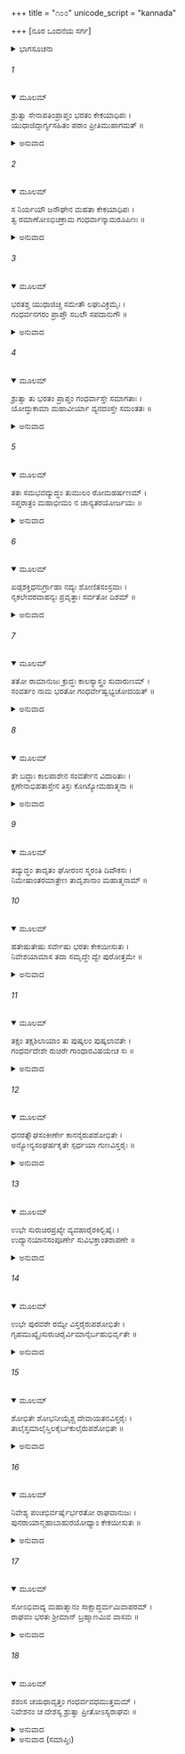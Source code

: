 +++
title = "೧೦೦"
unicode_script = "kannada"

+++
[ನೂರ ಒಂದನೆಯ ಸರ್ಗ]



<details><summary>ಭಾಗಸೂಚನಾ</summary>

ಗಂಧರ್ವರ ಮೇಲೆ ಭರತನ ಆಕ್ರಮಣ, ಅವರನ್ನು ಸಂಹರಿಸಿ ಅಲ್ಲಿ ಎರಡು ಸುಂದರ ನಗರಗಳನ್ನು ನಿರ್ಮಿಸಿ, ತನ್ನ ಇಬ್ಬರೂ ಪುತ್ರರನ್ನು ಆ ರಾಜ್ಯಗಳಲ್ಲಿ ಇರಿಸಿ, ಮತ್ತೆ ಅಯೋಧ್ಯೆಗೆ ಹಿಂದಿರುಗಿದುದು
</details>

###### 1


<details open><summary>ಮೂಲಮ್</summary>

ಶ್ರುತ್ವಾ ಸೇನಾಪತಿಂಪ್ರಾಪ್ತಂ ಭರತಂ ಕೇಕಯಾಧಿಪಃ ।  
ಯುಧಾಜಿದ್ಗಾರ್ಗ್ಯಸಹಿತಂ ಪರಾಂ ಪ್ರೀತಿಮುಪಾಗಮತ್ ॥
</details>

<details><summary>ಅನುವಾದ</summary>

ಕೇಕಯ ರಾಜಾ ಯುಧಾಜಿತ್ತು ಮಹರ್ಷಿಗಾರ್ಗ್ಯರೊಂದಿಗೆ ಸ್ವತಃ ಭರತನು ಸೈನ್ಯಸಹಿತ ಬರುತ್ತಿದ್ದಾನೆ ಎಂದು ಕೇಳಿ ಅವನಿಗೆ ಬಹಳ ಸಂತೋಷವಾಯಿತು.॥1॥
</details>

###### 2


<details open><summary>ಮೂಲಮ್</summary>

ಸ ನಿರ್ಯಯೌ ಜನೌಘೇನ ಮಹತಾ ಕೇಕಯಾಧಿಪಃ ।  
ತ್ವ ರಮಾಣೋಽಭಿಚಕ್ರಾಮ ಗಂಧರ್ವಾನ್ಕಾಮರೂಪಿಣಃ ॥
</details>

<details><summary>ಅನುವಾದ</summary>

ಆ ಕೇಕಯ ರಾಜನು ಭಾರೀ ಜನಸಮುದಾಯದೊಂದಿಗೆ ಹೊರಟು, ಭರತನನ್ನು ಕೂಡಿಕೊಂಡು ಅವಸರವಾಗಿ ಕಾಮರೂಪಿಗಳಾದ ಗಂಧರ್ವರ ದೇಶದ ಕಡೆಗೆ ಹೊರಟನು.॥2॥
</details>

###### 3


<details open><summary>ಮೂಲಮ್</summary>

ಭರತಶ್ಚ ಯುಧಾಜಿಚ್ಚ ಸಮೇತೌ ಲಘುವಿಕ್ರಮೈಃ ।  
ಗಂಧರ್ವನಗರಂ ಪ್ರಾಪ್ತೌ ಸಬಲೌ ಸಪದಾನುಗೌ ॥
</details>

<details><summary>ಅನುವಾದ</summary>

ಭರತ ಮತ್ತು ಯುಧಾಜಿತ್ತು ಇಬ್ಬರೂ ಸೇರಿ ಬಹಳ ತೀವ್ರಗತಿಯಿಂದ ಸೈನ್ಯ, ವಾಹನಗಳೊಂದಿಗೆ ಗಂಧರ್ವ ರಾಜಧಾನಿಯ ಮೇಲೆ ಆಕ್ರಮಣ ಮಾಡಿದರು.॥3॥
</details>

###### 4


<details open><summary>ಮೂಲಮ್</summary>

ಶ್ರುತ್ವಾ ತು ಭರತಂ ಪ್ರಾಪ್ತಂ ಗಂಧರ್ವಾಸ್ತೇ ಸಮಾಗತಾಃ ।  
ಯೋದ್ಧುಕಾಮಾ ಮಹಾವೀರ್ಯಾ ವ್ಯನದಂಸ್ತೇ ಸಮಂತತಃ ॥
</details>

<details><summary>ಅನುವಾದ</summary>

ಭರತನ ಆಗಮನವನ್ನು ಕೇಳಿ, ಆ ಮಹಾಪರಾಕ್ರಮಿ ಗಂಧರ್ವರು ಯುದ್ಧದ ಇಚ್ಛೆಯಿಂದ ಒಟ್ಟಾಗಿ ಎಲ್ಲೆಡೆ ಜೋರು-ಜೋರಾಗಿ ಗರ್ಜಿಸತೊಡಗಿದರು.॥4॥
</details>

###### 5


<details open><summary>ಮೂಲಮ್</summary>

ತತಃ ಸಮಭವದ್ಯುದ್ಧಂ ತುಮುಲಂ ರೋಮಹರ್ಷಣಮ್ ।  
ಸಪ್ತರಾತ್ರಂ ಮಹಾಭೀಮಂ ನ ಚಾನ್ಯತರಯೋರ್ಜಯಃ ॥
</details>

<details><summary>ಅನುವಾದ</summary>

ಮತ್ತೆ ಎರಡೂ ಕಡೆಯ ಸೈನಿಕರಲ್ಲಿ ರೋಮಾಂಚಕರ ಭಯಂಕರ ಯುದ್ಧ ಪ್ರಾರಂಭವಾಯಿತು. ಆ ಮಹಾಭಯಂಕರ ಸಂಗ್ರಾಮ ಒಂದೇಸಮನೆ ಏಳು ಹಗಲು ರಾತ್ರಿ ನಡೆದರೂ ಯಾವ ಪಕ್ಷಕ್ಕೂ ವಿಜಯ ದೊರೆಯಲಿಲ್ಲ.॥5॥
</details>

###### 6


<details open><summary>ಮೂಲಮ್</summary>

ಖಡ್ಗಶಕ್ತಿಧನುರ್ಗ್ರಾಹಾ ನದ್ಯಃ ಶೋಣಿತಸಂಸ್ರವಾಃ ।  
ನೃಕಲೇವರವಾಹನ್ಯಃ ಪ್ರವೃತ್ತಾಃ ಸರ್ವತೋ ದಿಶಮ್ ॥
</details>

<details><summary>ಅನುವಾದ</summary>

ಎಲ್ಲೆಡೆ ರಕ್ತದ ಹೊಳೆ ಹರಿದವು. ಖಡ್ಗ, ಶಕ್ತಿ, ಧನುಷ್ಯ ನದಿಯಲ್ಲಿ ವಿಚರಿಸುವ ಮೊಸಳೆಯಂತೆ ಕಂಡು ಬರುತ್ತಿತ್ತು. ಅದರ ಪ್ರವಾಹದಲ್ಲಿ ಮನುಷ್ಯರ ಹೆಣಗಳು ಹರಿದುಹೋಗುತ್ತಿದ್ದವು.॥6॥
</details>

###### 7


<details open><summary>ಮೂಲಮ್</summary>

ತತೋ ರಾಮಾನುಜಃ ಕ್ರುದ್ಧಃ ಕಾಲಸ್ಯಾಸ್ತ್ರಂ ಸುದಾರುಣಮ್ ।  
ಸಂವರ್ತಂ ನಾಮ ಭರತೋ ಗಂಧರ್ವೇಷ್ವಭ್ಯಚೋದಯತ್ ॥
</details>

<details><summary>ಅನುವಾದ</summary>

ಆಗ ರಾಮಾನುಜ ಭರತನು ಕುಪಿತನಾಗಿ ಗಂಧರ್ವರ ಮೇಲೆ ಕಾಲದೇವತೆಯ ಅತ್ಯಂತ ಭಯಂಕರ ಸಂವರ್ತಕ ಎಂಬ ಪ್ರಸಿದ್ಧವಾದ ಅಸ್ತ್ರವನ್ನು ಪ್ರಯೋಗಿಸಿದನು.॥7॥
</details>

###### 8


<details open><summary>ಮೂಲಮ್</summary>

ತೇ ಬದ್ಧಾಃ ಕಾಲಪಾಶೇನ ಸಂವರ್ತೇನ ವಿದಾರಿತಾಃ ।  
ಕ್ಷಣೇನಾಭಿಹತಾಸ್ತೇನ ತಿಸ್ರಃ ಕೋಟ್ಯೋಮಹಾತ್ಮನಾ ॥
</details>

<details><summary>ಅನುವಾದ</summary>

ಹೀಗೆ ಮಹಾತ್ಮಾ ಭರತನು ಕ್ಷಣಾರ್ಧದಲ್ಲಿ ಮೂರುಕೋಟಿ ಗಂಧರ್ವರನ್ನು ಸಂಹಾರ ಮಾಡಿದನು. ಆ ಗಂಧರ್ವರು ಕಾಲಪಾಶದಿಂದ ಬದ್ಧರಾಗಿ, ಸಂವರ್ತಕಾಸ್ತ್ರದಿಂದ ಸೀಳಲ್ಪಟ್ಟ ವರಾಗಿ ಹತರಾದರು.॥8॥
</details>

###### 9


<details open><summary>ಮೂಲಮ್</summary>

ತದ್ಯುದ್ಧಂ ತಾದೃತಂ ಘೋರಂನ ಸ್ಮರಂತಿ ದಿವೌಕಸಃ ।  
ನಿಮೇಷಾಂತರಮಾತ್ರೇಣ ತಾದೃಶಾನಾಂ ಮಹಾತ್ಮನಾಮ್ ॥
</details>

###### 10


<details open><summary>ಮೂಲಮ್</summary>

ಹತೇಷುತೇಷು ಸರ್ವೇಷು ಭರತಃ ಕೇಕಯೀಸುತಃ ।  
ನಿವೇಶಯಾಮಾಸ ತದಾ ಸಮೃದ್ಧೇ ದ್ವೇ ಪುರೋತ್ತಮೇ ॥
</details>

<details><summary>ಅನುವಾದ</summary>

ಇಂತಹ ಭಯಂಕರ ಯುದ್ಧವನ್ನು ದೇವತೆಗಳು ಎಂದೂ ನೋಡಿರಲಿಲ್ಲ, ಅವರಿಗೆ ನೆನಪಿರಲಿಲ್ಲ. ರೆಪ್ಪೆ ಹೊಡೆಯುವಂತೆ ಪರಾಕ್ರಮಿ ಮಹಾತ್ಮರಾದ ಸಮಸ್ತ ಗಂಧರ್ವರ ಸಂಹಾರವಾದಾಗ ಕೈಕೆಯಿ ಕುಮಾರ ಭರತನು ಆಗ ಅಲ್ಲಿ ಎರಡು ಸಮೃದ್ಧಶಾಲೀ ಸುಂದರ ನಗರಗಳನ್ನು ಸ್ಥಾಪಿಸಿದನು.॥9-10॥
</details>

###### 11


<details open><summary>ಮೂಲಮ್</summary>

ತಕ್ಷಂ ತಕ್ಷಶಿಲಾಯಾಂ ತು ಪುಷ್ಕಲಂ ಪುಷ್ಕಲಾವತೇ ।  
ಗಂಧರ್ವದೇಶೇ ರುಚಿರೇ ಗಾಂಧಾರವಿಷಯೇಚ ಸಃ ॥
</details>

<details><summary>ಅನುವಾದ</summary>

ಮನೋಹರ ಗಂಧರ್ವ ದೇಶದಲ್ಲಿ ತಕ್ಷಶಿಲಾ ಎಂಬ ನಗರವನ್ನು ನೆಲೆಗೊಳಿಸಿ ಭರತನು ತಕ್ಷನನ್ನು ರಾಜನಾಗಿಸಿದನು ಹಾಗೂ ಗಾಂಧಾರ ದೇಶದಲ್ಲಿ ಪುಷ್ಕಲಾವತ ಎಂಬ ನಗರವನ್ನು ಸ್ಥಾಪಿಸಿ ಪುಷ್ಕಲನಿಗೆ ಒಪ್ಪಿಸಿದನು.॥11॥
</details>

###### 12


<details open><summary>ಮೂಲಮ್</summary>

ಧನರತ್ನೌಘಸಂಕೀರ್ಣೇ  ಕಾನನೈರುಪಶೋಭಿತೇ ।  
ಅನ್ಯೋನ್ಯಸಂಘರ್ಷಕೃತೇ ಸ್ಪರ್ಧಯಾ ಗುಣವಿಸ್ತರೈಃ ॥
</details>

<details><summary>ಅನುವಾದ</summary>

ಆ ಎರಡೂ ನಗರಗಳು ಧನ-ಧಾನ್ಯ ಗಳಿಂದ, ನವರತ್ನಗಳಿಂದ ತುಂಬಿದ್ದವು. ಅನೇಕಾನೇಕ ಕಾನನಗಳು ಅವುಗಳ ಶೋಭೆ ಹೆಚ್ಚಿಸಿದ್ದವು. ಗುಣವಿಸ್ತಾರದ ದೃಷ್ಟಿಯಿಂದ ಪರಸ್ಪರ ಸ್ಪರ್ಧಿಸುತ್ತವೋ ಎಂಬಂತೆ ಬೆಳೆಯುತ್ತಿದ್ದವು.॥12॥
</details>

###### 13


<details open><summary>ಮೂಲಮ್</summary>

ಉಭೇ ಸುರುಚಿರಪ್ರಖ್ಯೇ ವ್ಯವಹಾರೈರಕಿಲ್ಬಿಷೈಃ ।  
ಉದ್ಯಾನಯಾನಸಂಪೂರ್ಣೇ ಸುವಿಭಕ್ತಾಂತರಾಪಣೇ ॥
</details>

<details><summary>ಅನುವಾದ</summary>

ಎರಡೂ ನಗರಗಳ ಶೋಭೆ ಪರಮ ಮನೋಹರವಾಗಿತ್ತು. ಎರಡೂ ಕಡೆಯ ವ್ಯಾಪಾರ- ವ್ಯವಹಾರ ನಿಷ್ಕಪಟ, ಶುದ್ಧ, ಸರಳವಾಗಿದ್ದವು. ಅವುಗಳು ಉದ್ಯಾನಗಳಿಂದ ಮತ್ತು ನಾನಾ ವಾಹನಗಳಿಂದ ತುಂಬಿದ್ದು, ಅದರೊಳಗೆ ಬೇರೆ-ಬೇರೆ ಅನೇಕ ಪೇಟೆಗಳಿದ್ದವು.॥13॥
</details>

###### 14


<details open><summary>ಮೂಲಮ್</summary>

ಉಭೇ ಪುರವರೇ ರಮ್ಯೇ ವಿಸ್ತರೈರುಪಶೋಭಿತೇ ।  
ಗೃಹಮುಖ್ಯೈಃಸುರುಚಿರೈರ್ವಿಮಾನೈರ್ಬಹುಭಿರ್ವೃತೇ ॥
</details>

<details><summary>ಅನುವಾದ</summary>

ಎರಡೂ ಪಟ್ಟಣಗಳೂ ರಮ್ಯವಾಗಿದ್ದವು. ಇಷ್ಟರವರೆಗೆ ಹೆಸರಿಸದ ಅನೇಕ ವಿಸ್ತೃತ ಪದಾರ್ಥಗಳಿಂದ ಅವುಗಳ ಶೋಭೆ ಹೆಚ್ಚಿಸುತ್ತಿತ್ತು. ಸುಂದರ ಏಳಂತಸ್ತಿನ ಮನೆಗಳಿಂದ ಅಲ್ಲಿನ ಶ್ರೀಮಂತಿಕೆ ಮೆರೆಯುತ್ತಿತ್ತು.॥14॥
</details>

###### 15


<details open><summary>ಮೂಲಮ್</summary>

ಶೋಭಿತೇ ಶೋಭನೀಯೈಶ್ಚ ದೇವಾಯತನವಿಸ್ತರೈಃ ।  
ತಾಲೈಸ್ತಮಾಲೈಸ್ತಿಲಕೈರ್ಬಕುಲೈರುಪಶೋಭಿತೇ ॥
</details>

<details><summary>ಅನುವಾದ</summary>

ಶೋಭಾಯಮಾನ ದೇವಮಂದಿರಗಳಿಂದಲೂ, ತಾಲ-ತಮಾಲ-ತಿಲಕ ಮುಂತಾದ ವೃಕ್ಷಗಳಿಂದಲೂ ಆ ಎರಡು ನಗರಗಳ ಶೋಭೆ, ರಮಣೀಯತೆ ಹೆಚ್ಚಾಗಿತ್ತು.॥15॥
</details>

###### 16


<details open><summary>ಮೂಲಮ್</summary>

ನಿವೇಶ್ಯ ಪಂಚಭಿರ್ವರ್ಷೈರ್ಭರತೋ ರಾಘವಾನುಜಃ ।  
ಪುನರಾಯಾನ್ಮಹಾಬಾಹುರಯೋಧ್ಯಾಂ ಕೇಕಯೀಸುತಃ ॥
</details>

<details><summary>ಅನುವಾದ</summary>

ಐದು ವರ್ಷಗಳವರೆಗೆ ಆ ರಾಜಧಾನಿಗಳ ರಾಜ್ಯಭಾರ ಕ್ರಮವನ್ನು ವ್ಯವಸ್ಥೆಗೊಳಿಸಿ, ರಾಮನ ತಮ್ಮ ಕೈಕೆಯೀ ಕುಮಾರ ಮಹಾಬಾಹು ಭರತನು ಮತ್ತೆ ಅಯೋಧ್ಯೆಗೆ ಮರಳಿ ಬಂದನು.॥16॥
</details>

###### 17


<details open><summary>ಮೂಲಮ್</summary>

ಸೋಽಭಿವಾದ್ಯ ಮಹಾತ್ಮಾನಂ ಸಾಕ್ಷಾದ್ಧರ್ಮಮಿವಾಪರಮ್ ।  
ರಾಘವಂ ಭರತಃ ಶ್ರೀಮಾನ್ ಬ್ರಹ್ಮಾಣಮಿವ ವಾಸವಃ ॥
</details>

<details><summary>ಅನುವಾದ</summary>

ಅಲ್ಲಿಗೆ ಹೋಗಿ ಇಂದ್ರನು ಬ್ರಹ್ಮದೇವರನ್ನು ವಂದಿಸುವಂತೆ, ಶ್ರೀಮಾನ್ ಭರನು ದ್ವಿತೀಯ ಧರ್ಮರಾಜನಂತಿರುವ ಮಹಾತ್ಮಾ ಶ್ರೀರಘುನಾಥನಿಗೆ ಪ್ರಣಾಮ ಮಾಡಿದನು.॥17॥
</details>

###### 18


<details open><summary>ಮೂಲಮ್</summary>

ಶಶಂಸ ಚಯಥಾವೃತ್ತಂ ಗಂಧರ್ವವಧಮುತ್ತಮಮ್ ।  
ನಿವೇಶನಂ ಚ ದೇಶಸ್ಯ ಶ್ರುತ್ವಾ ಪ್ರೀತೋಽಸ್ಯರಾಘವಃ ॥
</details>

<details><summary>ಅನುವಾದ</summary>

ಬಳಿಕ ಅವನು ಗಂಧರ್ವರ ವಧೆ, ಆ ದೇಶವನ್ನು ಚೆನ್ನಾಗಿ ಸ್ವತಂತ್ರಗೊಳಿಸಿದ ಸಮಾಚಾರವನ್ನು ಯಥಾವತ್ತಾಗಿ ತಿಳಿಸಿದನು. ಕೇಳಿ ಶ್ರೀರಘುನಾಥನು ಅವನ ಮೇಲೆ ಬಹಳ ಪ್ರಸನ್ನನಾದನು.॥18॥
</details>

<details><summary>ಅನುವಾದ (ಸಮಾಪ್ತಿಃ)</summary>

ಶ್ರೀವಾಲ್ಮೀಕಿ ವಿರಚಿತ ಆರ್ಷರಾಮಾಯಣ ಆದಿಕಾವ್ಯದ ಉತ್ತರ ಕಾಂಡದಲ್ಲಿ ನೂರಒಂದನೆಯ ಸರ್ಗ ಪೂರ್ಣವಾಯಿತು. ॥101॥
</details>
